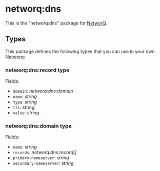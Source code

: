 networq:dns
====

This is the "networq:dns" package for [NetworQ](https://github.com/networq).

## Types

This package defines the following types that you can use in your own Networq:

### networq:dns:record type

Fields:

  * `domain`: *networq:dns:domain*
  * `name`: *string*
  * `type`: *string*
  * `ttl`: *string*
  * `value`: *string*

### networq:dns:domain type

Fields:

  * `name`: *string*
  * `records`: *networq:dns:record[]*
  * `primary-nameserver`: *string*
  * `secondary-nameserver`: *string*


